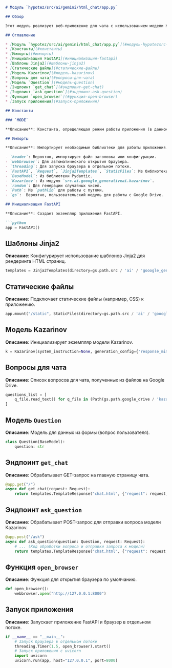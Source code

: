 ```markdown
# Модуль `hypotez/src/ai/gemini/html_chat/app.py`

## Обзор

Этот модуль реализует веб-приложение для чата с использованием модели Kazarinov.  Приложение основано на FastAPI и предоставляет интерфейс для отправки вопросов модели и получения ответов.  Включает механизм автоматического открытия браузера для отображения приложения.

## Оглавление

* [Модуль `hypotez/src/ai/gemini/html_chat/app.py`](#модуль-hypotezsrc-ai-gemini-html-chat-app-py)
* [Константы](#константы)
* [Импорты](#импорты)
* [Инициализация FastAPI](#инициализация-fastapi)
* [Шаблоны Jinja2](#шаблоны-jinja2)
* [Статические файлы](#статические-файлы)
* [Модель Kazarinov](#модель-kazarinov)
* [Вопросы для чата](#вопросы-для-чата)
* [Модель `Question`](#модель-question)
* [Эндпоинт `get_chat`](#эндпоинт-get-chat)
* [Эндпоинт `ask_question`](#эндпоинт-ask-question)
* [Функция `open_browser`](#функция-open-browser)
* [Запуск приложения](#запуск-приложения)

## Константы

### `MODE`

**Описание**: Константа, определяющая режим работы приложения (в данном случае 'development').

## Импорты

**Описание**: Импортирует необходимые библиотеки для работы приложения.

- `header`: Вероятно, импортирует файл заголовка или конфигурации.
- `webbrowser`: Для автоматического открытия браузера.
- `threading`: Для запуска браузера в отдельном потоке.
- `FastAPI`, `Request`, `Jinja2Templates`, `StaticFiles`: Из библиотеки FastAPI.
- `BaseModel`: Из библиотеки Pydantic.
- `Kazarinov`: Из модуля `src.ai.gooogle_generativeai.kazarinov`.
- `random`: Для генерации случайных чисел.
- `Path`: Из `pathlib` для работы с путями.
- `gs`:  Вероятно, пользовательский модуль для работы с Google Drive.

## Инициализация FastAPI

**Описание**: Создает экземпляр приложения FastAPI.

```python
app = FastAPI()
```


## Шаблоны Jinja2

**Описание**: Конфигурирует использование шаблонов Jinja2 для рендеринга HTML страниц.

```python
templates = Jinja2Templates(directory=gs.path.src / 'ai' / 'gooogle_generativeai' / 'chat' / 'templates')
```


## Статические файлы

**Описание**: Подключает статические файлы (например, CSS) к приложению.

```python
app.mount("/static", StaticFiles(directory=gs.path.src / 'ai' / 'gooogle_generativeai' / 'chat' / 'static'), name="static")
```

## Модель Kazarinov

**Описание**: Инициализирует экземпляр модели Kazarinov.

```python
k = Kazarinov(system_instruction=None, generation_config={'response_mime_type': 'text/plain'})
```

## Вопросы для чата

**Описание**: Список вопросов для чата, полученных из файлов на Google Drive.

```python
questions_list = [
    q_file.read_text() for q_file in (Path(gs.path.google_drive / 'kazarinov' / 'prompts' / 'q').rglob('*.*'))
]
```

## Модель `Question`

**Описание**: Модель для данных из формы (вопрос пользователя).

```python
class Question(BaseModel):
    question: str
```

## Эндпоинт `get_chat`

**Описание**: Обрабатывает GET-запрос на главную страницу чата.

```python
@app.get("/")
async def get_chat(request: Request):
    return templates.TemplateResponse("chat.html", {"request": request, "response": ""})
```


## Эндпоинт `ask_question`

**Описание**: Обрабатывает POST-запрос для отправки вопроса модели Kazarinov.

```python
@app.post("/ask")
async def ask_question(question: Question, request: Request):
    # ... (Код обработки вопроса и отправки запроса к модели)
    return templates.TemplateResponse("chat.html", {"request": request, "response": response})
```

## Функция `open_browser`

**Описание**: Функция для открытия браузера по умолчанию.

```python
def open_browser():
    webbrowser.open("http://127.0.0.1:8000")
```

## Запуск приложения

**Описание**: Запускает приложение FastAPI и браузер в отдельном потоке.


```python
if __name__ == "__main__":
    # Запуск браузера в отдельном потоке
    threading.Timer(1.5, open_browser).start()
    # Запуск приложения с uvicorn
    import uvicorn
    uvicorn.run(app, host="127.0.0.1", port=8000)
```
```
